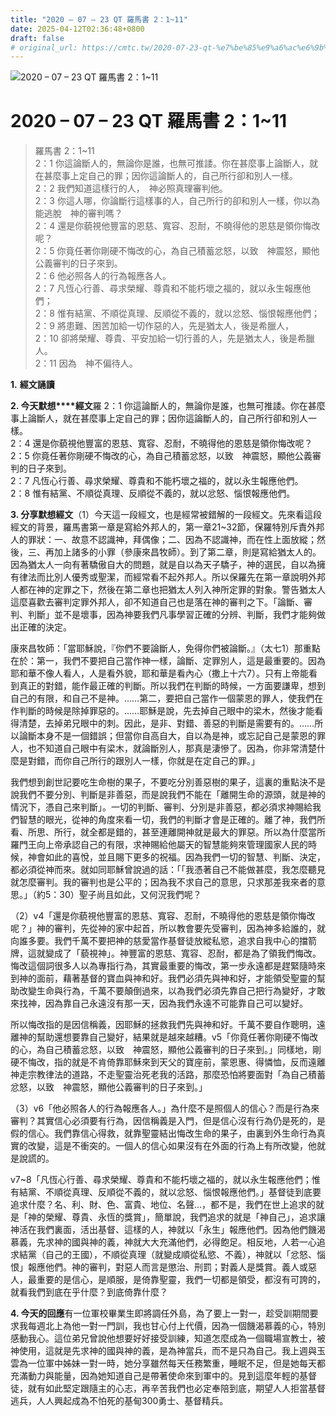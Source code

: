 ```yaml
---
title: "2020 – 07 – 23 QT 羅馬書 2：1~11"
date: 2025-04-12T02:36:48+0800
draft: false
# original_url: https://cmtc.tw/2020-07-23-qt-%e7%be%85%e9%a6%ac%e6%9b%b8-2%ef%bc%9a111
---
```


![2020 – 07 – 23 QT 羅馬書 2：1\~11](/images/qt.jpg   "2020 – 07 – 23 QT 羅馬書 2：1\~11")

# 2020 – 07 – 23 QT 羅馬書 2：1\~11

> 羅馬書 2：1\~11  
> 2：1 你這論斷人的，無論你是誰，也無可推諉。你在甚麼事上論斷人，就在甚麼事上定自己的罪；因你這論斷人的，自己所行卻和別人一樣。  
> 2：2 我們知道這樣行的人，　神必照真理審判他。  
> 2：3 你這人哪，你論斷行這樣事的人，自己所行的卻和別人一樣，你以為能逃脫　神的審判嗎？  
> 2：4 還是你藐視他豐富的恩慈、寬容、忍耐，不曉得他的恩慈是領你悔改呢？  
> 2：5 你竟任著你剛硬不悔改的心，為自己積蓄忿怒，以致　神震怒，顯他公義審判的日子來到。  
> 2：6 他必照各人的行為報應各人。  
> 2：7 凡恆心行善、尋求榮耀、尊貴和不能朽壞之福的，就以永生報應他們；  
> 2：8 惟有結黨、不順從真理、反順從不義的，就以忿怒、惱恨報應他們；  
> 2：9 將患難、困苦加給一切作惡的人，先是猶太人，後是希臘人，  
> 2：10 卻將榮耀、尊貴、平安加給一切行善的人，先是猶太人，後是希臘人。  
> 2：11 因為　神不偏待人。

**1.** **經文誦讀**

**2. 今天默想****經文**羅 2：1 你這論斷人的，無論你是誰，也無可推諉。你在甚麼事上論斷人，就在甚麼事上定自己的罪；因你這論斷人的，自己所行卻和別人一樣。  
2：4 還是你藐視他豐富的恩慈、寬容、忍耐，不曉得他的恩慈是領你悔改呢？  
2：5 你竟任著你剛硬不悔改的心，為自己積蓄忿怒，以致　神震怒，顯他公義審判的日子來到。  
2：7 凡恆心行善、尋求榮耀、尊貴和不能朽壞之福的，就以永生報應他們。  
2：8 惟有結黨、不順從真理、反順從不義的，就以忿怒、惱恨報應他們。

**3. 分享默想經文**（1）今天這一段經文，也是經常被錯解的一段經文。先來看這段經文的背景，羅馬書第一章是寫給外邦人的，第一章21\~32節，保羅特別斥責外邦人的罪狀：一、故意不認識神，拜偶像；二、因為不認識神，而在性上面放縱；然後，三、再加上諸多的小罪（參康來昌牧師）。到了第二章，則是寫給猶太人的。因為猶太人一向有著驕傲自大的問題，就是自以為天子驕子，神的選民，自以為擁有律法而比別人優秀或聖潔，而經常看不起外邦人。所以保羅先在第一章說明外邦人都在神的定罪之下，然後在第二章也把猶太人列入神所定罪的對象。警告猶太人這麼喜歡去審判定罪外邦人，卻不知道自己也是落在神的審判之下。「論斷、審判、判斷」並不是壞事，因為神要我們凡事學習正確的分辨、判斷，我們才能夠做出正確的決定。

康來昌牧師：「當耶穌說，『你們不要論斷人，免得你們被論斷。』（太七1）那重點在於：第一，我們不要把自己當作神一樣，論斷、定罪別人，這是最重要的。因為耶和華不像人看人，人是看外貌，耶和華是看內心（撒上十六7）。只有上帝能看到真正的對錯，能作最正確的判斷。所以我們在判斷的時候，一方面要謙卑，想到自己的有限，和自己不是神。……第二，要把自己當作一個蒙恩的罪人，使我們在作判斷的時候是除掉罪惡的。……耶穌是說，先去掉自己眼中的梁木，然後才能看得清楚，去掉弟兄眼中的刺。因此，是非、對錯、善惡的判斷是需要有的。……所以論斷本身不是一個錯誤；但當你自高自大，自以為是神，或忘記自己是蒙恩的罪人，也不知道自己眼中有梁木，就論斷別人，那真是淒慘了。因為，你非常清楚什麼是對錯，而你自己所行的跟別人一樣，你就是在定自己的罪。」

我們想到創世記要吃生命樹的果子，不要吃分別善惡樹的果子，這裏的重點決不是說我們不要分別、判斷是非善惡，而是說我們不能在「離開生命的源頭，就是神的情況下，憑自己來判斷」。一切的判斷、審判、分別是非善惡，都必須求神賜給我們智慧的眼光，從神的角度來看一切，我們的判斷才會是正確的。離了神，我們所看、所思、所行，就全都是錯的，甚至連離開神就是最大的罪惡。所以為什麼當所羅門王向上帝承認自己的有限，求神賜給他屬天的智慧能夠來管理國家人民的時候，神會如此的喜悅，並且賜下更多的祝福。因為我們一切的智慧、判斷、決定，都必須從神而來。就如同耶穌曾說過的話：「「我憑著自己不能做甚麼，我怎麼聽見就怎麼審判。我的審判也是公平的；因為我不求自己的意思，只求那差我來者的意思。」（約5：30）聖子尚且如此，又何況我們呢？

（2）v4「還是你藐視他豐富的恩慈、寬容、忍耐，不曉得他的恩慈是領你悔改呢？」神的審判，先從神的家中起首，所以教會要先受審判，因為神多給誰的，就向誰多要。我們千萬不要把神的慈愛當作基督徒放縱私慾，追求自我中心的擋箭牌，這就變成了「藐視神」。神豐富的恩慈、寬容、忍耐，都是為了領我們悔改。悔改這個詞很多人以為專指行為，其實最重要的悔改，第一步永遠都是趕緊隨時來到神的面前，藉著基督的寶血與神和好。我們必須先與神和好，才能領受聖靈的幫助改變生命與行為，千萬不要顛倒過來，以為我們必須先靠自己把行為變好，才敢來找神，因為靠自己永遠沒有那一天，因為我們永遠不可能靠自己可以變好。

所以悔改指的是因信稱義，因耶穌的拯救我們先與神和好。千萬不要自作聰明，遠離神的幫助還想要靠自己變好，結果就是越來越糟。v5「你竟任著你剛硬不悔改的心，為自己積蓄忿怒，以致　神震怒，顯他公義審判的日子來到。」同樣地，剛硬不悔改，指的就是不肯倚靠耶穌來到天父的寶座前，蒙恩惠、得憐恤，反而遠離神走宗教律法的道路，不走聖靈治死老我的活路，那麼恐怕將要面對「為自己積蓄忿怒，以致　神震怒，顯他公義審判的日子來到。」

（3）v6「他必照各人的行為報應各人。」為什麼不是照個人的信心？而是行為來審判？其實信心必須要有行為，因信稱義是入門，但是信心沒有行為仍是死的，是假的信心。我們靠信心得救，就靠聖靈結出悔改生命的果子，由裏到外生命行為真實的改變，這是不衝突的。一個人的信心如果沒有在外面的行為上有所改變，他就是說謊的。

v7\~8「凡恆心行善、尋求榮耀、尊貴和不能朽壞之福的，就以永生報應他們；惟有結黨、不順從真理、反順從不義的，就以忿怒、惱恨報應他們。」基督徒到底要追求什麼？名、利、財、色、富貴、地位、名聲…，都不是，我們在世上追求的就是「神的榮耀、尊貴、永恆的獎賞」，簡單說，我們追求的就是「神自己」，追求讓神活在我們裏面，活出基督、這樣的人，神就以「永生」報應他們。因為他們饑渴慕義，先求神的國與神的義，神就大大充滿他們，必得飽足。相反地，人若一心追求結黨（自己的王國），不順從真理（就變成順從私慾、不義），神就以「忿怒、惱恨」報應他們。神的審判，對惡人而言是懲治、刑罰；對義人是獎賞。義人或惡人，最重要的是信心，是順服，是倚靠聖靈，我們一切都是領受，都沒有可誇的，就看我們到底在乎什麼？到底倚靠什麼？

**4. 今天的回應**有一位軍校畢業生即將調任外島，為了要上一對一，趁受訓期間要求我每週北上為他一對一門訓，我也甘心付上代價，因為一個饑渴慕義的心，特別感動我心。這位弟兄曾說他想要好好接受訓練，知道怎麼成為一個職場宣教士，被神使用，這就是先求神的國與神的義，是為神當兵，而不是只為自己。我上週與玉雲為一位軍中姊妹一對一時，她分享雖然每天任務繁重，睡眠不足，但是她每天都充滿動力與能量，因為她知道自己是帶著使命來到軍中的。見到這麼年輕的基督徒，就有如此堅定跟隨主的心志，再辛苦我們也必定奉陪到底，期望人人拒當基督逃兵，人人興起成為不怕死的基甸300勇士、基督精兵。